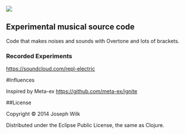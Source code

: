 ![](http://s30.postimg.org/v33cwx6hd/Screen_Shot_2014_04_28_at_20_14_35.png)


## Experimental musical source code

Code that makes noises and sounds with Overtone and lots of brackets.

### Recorded Experiments

https://soundcloud.com/repl-electric

#Influences

Inspired by Meta-ex https://github.com/meta-ex/ignite

##License

Copyright © 2014 Joseph Wilk

Distributed under the Eclipse Public License, the same as Clojure.
